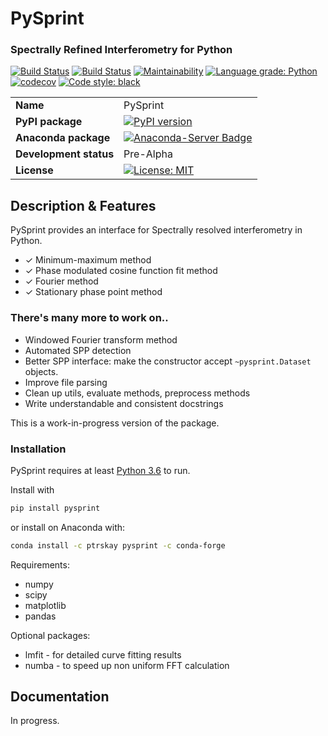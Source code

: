 # PySprint
### Spectrally Refined Interferometry for Python 

[![Build Status](https://travis-ci.org/Ptrskay3/PySprint.svg?branch=master)](https://travis-ci.org/Ptrskay3/pysprint)
[![Build Status](https://dev.azure.com/leehpeter/PySprint/_apis/build/status/Ptrskay3.PySprint?branchName=master)](https://dev.azure.com/leehpeter/PySprint/_build/latest?definitionId=3&branchName=master)
[![Maintainability](https://api.codeclimate.com/v1/badges/4e876c4899af3c4435b0/maintainability)](https://codeclimate.com/github/Ptrskay3/PySprint/maintainability)
[![Language grade: Python](https://img.shields.io/lgtm/grade/python/g/Ptrskay3/PySprint.svg?logo=lgtm&logoWidth=18)](https://lgtm.com/projects/g/Ptrskay3/PySprint/context:python)
[![codecov](https://codecov.io/gh/Ptrskay3/PySprint/branch/master/graph/badge.svg)](https://codecov.io/gh/Ptrskay3/PySprint)
[![Code style: black](https://img.shields.io/badge/code%20style-black-000000.svg)](https://github.com/psf/black)


| | |
|-|-|
|__Name__| PySprint|
|__PyPI package__| [![PyPI version](https://badge.fury.io/py/pysprint.svg)](https://badge.fury.io/py/pysprint) |
|__Anaconda package__| [![Anaconda-Server Badge](https://anaconda.org/ptrskay/pysprint/badges/version.svg)](https://anaconda.org/ptrskay/pysprint) |
|__Development status__ | Pre-Alpha |
|__License__| [![License: MIT](https://img.shields.io/badge/License-MIT-yellow.svg)](https://opensource.org/licenses/MIT) |


## Description & Features
PySprint provides an interface for Spectrally resolved interferometry in Python.

* ✓ Minimum-maximum method
* ✓ Phase modulated cosine function fit method
* ✓ Fourier method
* ✓ Stationary phase point method

### There's many more to work on..
* Windowed Fourier transform method
* Automated SPP detection
* Better SPP interface: make the constructor accept `~pysprint.Dataset` objects.
* Improve file parsing
* Clean up utils, evaluate methods, preprocess methods
* Write understandable and consistent docstrings

This is a work-in-progress version of the package.

### Installation

PySprint requires at least [Python 3.6](https://www.python.org/downloads/) to run.

Install with

```sh
pip install pysprint
```

or install on Anaconda with:
```sh
conda install -c ptrskay pysprint -c conda-forge
```

Requirements: 
* numpy
* scipy
* matplotlib 
* pandas

Optional packages: 
* lmfit - for detailed curve fitting results
* numba - to speed up non uniform FFT calculation


## Documentation

In progress.


